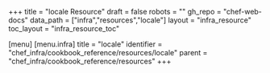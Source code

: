 +++
title = "locale Resource"
draft = false
robots = ""
gh_repo = "chef-web-docs"
data_path = ["infra","resources","locale"]
layout = "infra_resource"
toc_layout = "infra_resource_toc"

[menu]
  [menu.infra]
    title = "locale"
    identifier = "chef_infra/cookbook_reference/resources/locale"
    parent = "chef_infra/cookbook_reference/resources"
+++

<!-- The contents of this page are automatically generated from the locale.yaml file in the data directory. -->
<!-- To suggest a change, edit the https://github.com/chef/chef/blob/master/lib/chef/resource/locale.rb file
      and submit a pull request to the https://github.com/chef/chef repository. -->
